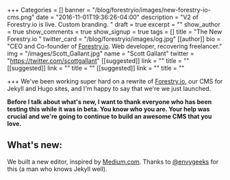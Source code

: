 +++
Categories = []
banner = "/blog/forestryio/images/new-forestry-io-cms.png"
date = "2016-11-01T19:36:26-04:00"
description = "V2  of Forestry.io is live.  Custom branding. "
draft = true
excerpt = ""
show_author = true
show_comments = true
show_signup = true
tags = []
title = "The New Forestry.io "
twitter_card = "/blog/forestryio/images/og.jpg"
[[author]]
bio = "CEO and Co-founder of <a href='https://forestry.io' title='Forestry.io CMS'>Forestry.io</a>. Web developer, recovering freelancer."
img = "/images/Scott_Gallant.jpg"
name = "Scott Gallant"
twitter = "https://twitter.com/scottgallant"
[[suggested]]
link = ""
title = ""
[[suggested]]
link = ""
title = ""
[[suggested]]
link = ""
title = ""

+++
We've been working super hard on a rewrite of [Forestry.io](http://Forestry.io), our CMS for Jekyll and Hugo sites, and I'm happy to say that we're we just launched.

**Before I talk about what's new, I want to thank everyone who has been testing this while it was in beta. You know who you are. Your help was crucial and we're going to continue to build an awesome CMS that you love.**

## What's new:

We built a new editor, inspired by [Medium.com](http://Medium.com). Thanks to [@envygeeks](https://envygeeks.io/) for this (a man who knows Jekyll well).